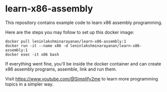 # learn-x86-assembly

This repository contains example code to learn x86 assembly programming.

Here are the steps you may follow to set up this docker image:

    docker pull leninlakshminarayanan/learn-x86-assembly:1
    docker run -it --name x86 -d leninlakshminarayanan/learn-x86-assembly:1
    docker exec -it x86 bash

If everything went fine, you'll be inside the docker container and can create x86 assembly programs, assemble, link and run them.

Visit https://www.youtube.com/@Simplify2me to learn more programming topics in a simpler way.

